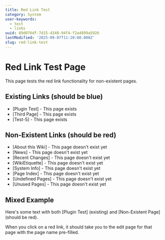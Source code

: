 ```yaml
---
title: Red Link Test
category: System
user-keywords:
  - test
  - links
uuid: 89d076df-7d15-4348-94f4-f2a4899a5926
lastModified: '2025-09-07T11:20:00.000Z'
slug: red-link-test
---
```


# Red Link Test Page

This page tests the red link functionality for non-existent pages.

## Existing Links (should be blue)
* [Plugin Test] - This page exists
* [Third Page] - This page exists  
* [Test-5] - This page exists

## Non-Existent Links (should be red)
* [About this Wiki] - This page doesn't exist yet
* [News] - This page doesn't exist yet
* [Recent Changes] - This page doesn't exist yet
* [WikiEtiquette] - This page doesn't exist yet
* [System Info] - This page doesn't exist yet
* [Page Index] - This page doesn't exist yet
* [Undefined Pages] - This page doesn't exist yet
* [Unused Pages] - This page doesn't exist yet

## Mixed Example
Here's some text with both [Plugin Test] (existing) and [Non-Existent Page] (should be red).

When you click on a red link, it should take you to the edit page for that page with the page name pre-filled.
